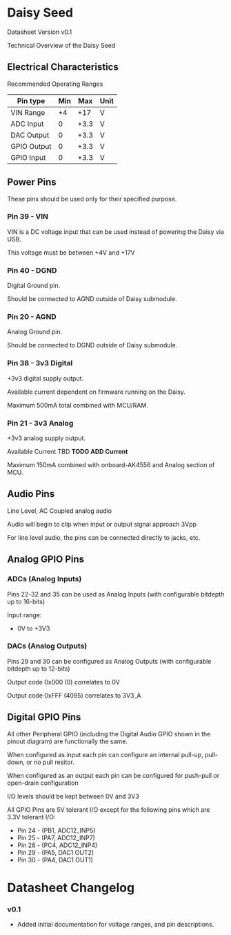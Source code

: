 # Daisy Seed

Datasheet Version v0.1

Technical Overview of the Daisy Seed

## Electrical Characteristics

Recommended Operating Ranges

| Pin type    | Min | Max | Unit |
| --------    | --- | --- | ---- |
| VIN Range   | +4  | +17 | V    |
| ADC Input   | 0   | +3.3 | V   |
| DAC Output  | 0   | +3.3 | V   |
| GPIO Output | 0   | +3.3 | V   |
| GPIO Input  | 0   | +3.3 | V   |

## Power Pins

These pins should be used only for their specified purpose. 

### Pin 39 - VIN

VIN is a DC voltage input that can be used instead of powering the Daisy via USB.

This voltage must be between +4V and +17V

### Pin 40 - DGND

Digital Ground pin. 

Should be connected to AGND outside of Daisy submodule.

### Pin 20 - AGND

Analog Ground pin.

Should be connected to DGND outside of Daisy submodule.

### Pin 38 - 3v3 Digital

+3v3 digital supply output.

Available current dependent on firmware running on the Daisy. 

Maximum 500mA total combined with MCU/RAM.

### Pin 21 - 3v3 Analog

+3v3 analog supply output.

Available Current TBD **TODO ADD Current**

Maximum 150mA combined with onboard-AK4556 and Analog section of MCU.

## Audio Pins

Line Level, AC Coupled analog audio

Audio will begin to clip when input or output signal approach 3Vpp

For line level audio, the pins can be connected directly to jacks, etc.

## Analog GPIO Pins

### ADCs (Analog Inputs)

Pins 22-32 and 35 can be used as Analog Inputs (with configurable bitdepth up to 16-bits)

Input range:

- 0V to +3V3

### DACs (Analog Outputs)

Pins 29 and 30 can be configured as Analog Outputs (with configurable bitdepth up to 12-bits)

Output code 0x000 (0) correlates to 0V

Output code 0xFFF (4095) correlates to 3V3_A

## Digital GPIO Pins

All other Peripheral GPIO (including the Digital Audio GPIO shown in the pinout diagram) are functionally the same.

When configured as input each pin can configure an internal pull-up, pull-down, or no pull resitor.

When configured as an output each pin can be configured for push-pull or open-drain configuration

I/O levels should be kept between 0V and 3V3

All GPIO Pins are 5V tolerant I/O except for the following pins which are 3.3V tolerant I/O:

* Pin 24 - (PB1, ADC12_INP5)
* Pin 25 - (PA7, ADC12_INP7)
* Pin 28 - (PC4, ADC12_INP4)
* Pin 29 - (PA5, DAC1 OUT2)
* Pin 30 - (PA4, DAC1 OUT1)

# Datasheet Changelog

### v0.1

- Added initial documentation for voltage ranges, and pin descriptions.
